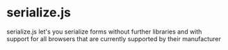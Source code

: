 # serialize.js
serialize.js let's you serialize forms without further libraries and with support for all browsers that are currently supported by their manufacturer 
